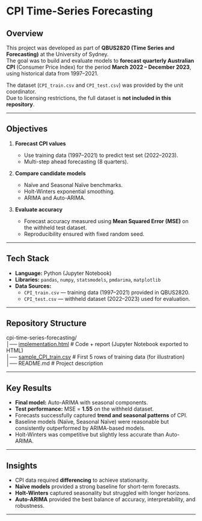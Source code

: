 # CPI Time-Series Forecasting  

## Overview  
This project was developed as part of **QBUS2820 (Time Series and Forecasting)** at the University of Sydney.  
The goal was to build and evaluate models to **forecast quarterly Australian CPI** (Consumer Price Index) for the period **March 2022 – December 2023**, using historical data from 1997–2021.  

The dataset (`CPI_train.csv` and `CPI_test.csv`) was provided by the unit coordinator.  
Due to licensing restrictions, the full dataset is **not included in this repository**.  

---

## Objectives  
1. **Forecast CPI values**  
   - Use training data (1997–2021) to predict test set (2022–2023).  
   - Multi-step ahead forecasting (8 quarters).  

2. **Compare candidate models**  
   - Naïve and Seasonal Naïve benchmarks.  
   - Holt-Winters exponential smoothing.  
   - ARIMA and Auto-ARIMA.  

3. **Evaluate accuracy**  
   - Forecast accuracy measured using **Mean Squared Error (MSE)** on the withheld test dataset.  
   - Reproducibility ensured with fixed random seed.  

---

## Tech Stack  
- **Language:** Python (Jupyter Notebook)  
- **Libraries:** `pandas`, `numpy`, `statsmodels`, `pmdarima`, `matplotlib`  
- **Data Sources:**  
  - `CPI_train.csv` — training data (1997–2021) provided in QBUS2820.  
  - `CPI_test.csv` — withheld dataset (2022–2023) used for evaluation.  

---

## Repository Structure  
cpi-time-series-forecasting/  
│── [implementation.html](./520397297%20implementation-3.html) # Code + report (Jupyter Notebook exported to HTML)  
│── [sample_CPI_train.csv](./sample_CPI_train.csv) # First 5 rows of training data (for illustration)  
│── README.md # Project description  

---

## Key Results  
- **Final model:** Auto-ARIMA with seasonal components.  
- **Test performance:** MSE = **1.55** on the withheld dataset.  
- Forecasts successfully captured **trend and seasonal patterns** of CPI.  
- Baseline models (Naïve, Seasonal Naïve) were reasonable but consistently outperformed by ARIMA-based models.  
- Holt-Winters was competitive but slightly less accurate than Auto-ARIMA.  

---

## Insights  
- CPI data required **differencing** to achieve stationarity.  
- **Naïve models** provided a strong baseline for short-term forecasts.  
- **Holt-Winters** captured seasonality but struggled with longer horizons.  
- **Auto-ARIMA** provided the best balance of accuracy, interpretability, and robustness.  

---

